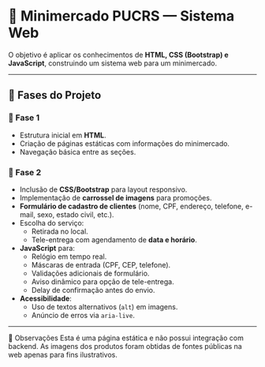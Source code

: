 # 🛒 Minimercado PUCRS — Sistema Web

O objetivo é aplicar os conhecimentos de **HTML, CSS (Bootstrap) e JavaScript**, construindo um sistema web para um minimercado.

---

## 📌 Fases do Projeto

### 🔹 Fase 1
- Estrutura inicial em **HTML**.
- Criação de páginas estáticas com informações do minimercado.
- Navegação básica entre as seções.

### 🔹 Fase 2
- Inclusão de **CSS/Bootstrap** para layout responsivo.
- Implementação de **carrossel de imagens** para promoções.
- **Formulário de cadastro de clientes** (nome, CPF, endereço, telefone, e-mail, sexo, estado civil, etc.).
- Escolha do serviço:
  - Retirada no local.
  - Tele-entrega com agendamento de **data e horário**.
- **JavaScript** para:
  - Relógio em tempo real.
  - Máscaras de entrada (CPF, CEP, telefone).
  - Validações adicionais de formulário.
  - Aviso dinâmico para opção de tele-entrega.
  - Delay de confirmação antes do envio.
- **Acessibilidade**:
  - Uso de textos alternativos (`alt`) em imagens.
  - Anúncio de erros via `aria-live`.

---
📌 Observações
Esta é uma página estática e não possui integração com backend.
As imagens dos produtos foram obtidas de fontes públicas na web apenas para fins ilustrativos.
